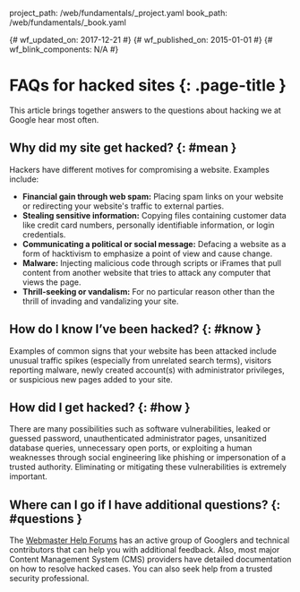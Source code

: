 project_path: /web/fundamentals/_project.yaml
book_path: /web/fundamentals/_book.yaml

{# wf_updated_on: 2017-12-21 #}
{# wf_published_on: 2015-01-01 #}
{# wf_blink_components: N/A #}

# FAQs for hacked sites {: .page-title }

This article brings together answers to the questions about hacking we at
Google hear most often.

## Why did my site get hacked? {: #mean }

Hackers have different motives for compromising a website. Examples include:

* **Financial gain through web spam:** Placing spam links on your website or
  redirecting your website's traffic to external parties.
* **Stealing sensitive information:** Copying files containing customer
  data like credit card numbers, personally identifiable information, or
  login credentials.
* **Communicating a political or social message:** Defacing a website as a
  form of hacktivism to emphasize a point of view and cause change.
* **Malware:** Injecting malicious code through scripts or iFrames that pull
  content from another website that tries to attack any computer that views
  the page.
* **Thrill-seeking or vandalism:** For no particular reason other than the
  thrill of invading and vandalizing your site.

## How do I know I’ve been hacked? {: #know }

Examples of common signs that your website has been attacked include
unusual traffic spikes (especially from unrelated search terms), visitors
reporting malware, newly created account(s) with administrator privileges,
or suspicious new pages added to your site.

## How did I get hacked? {: #how }

There are many possibilities such as software vulnerabilities, leaked or
guessed password, unauthenticated administrator pages, unsanitized database
queries, unnecessary open ports, or exploiting a human weaknesses through
social engineering like phishing or impersonation of a trusted authority.
Eliminating or mitigating these vulnerabilities is extremely important.

## Where can I go if I have additional questions? {: #questions }

The [Webmaster Help Forums](https://support.google.com/webmasters/go/community)
has an active group of Googlers and technical contributors that can help you
with additional feedback. Also, most major Content Management System (CMS)
providers have detailed documentation on how to resolve hacked cases. You
can also seek help from a trusted security professional.
